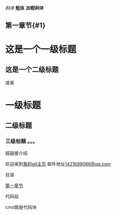 *斜体*
**粗体**
***加粗斜体***

## 第一章节{#1}

这是一个一级标题
====================
这是一个二级标题
------------------
或者
# 一级标题
## 二级标题
### 三级标题 。。。

超链接介绍

欢迎来到[我的git主页](https://https://github.com/kzl19950907/LSDropMenuView)
邮件地址<1421699086@qq.com>

目录

[第一章节](#1)


代码段

<!-- varcode = 10
void cmp(string a, string b){


} -->
cmd我是代码块
